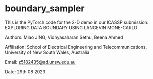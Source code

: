# boundary_sampler
This is the PyTorch code for the 2-D demo in our ICASSP submission: EXPLORING DATA BOUNDARY USING LANGEVIN MONE-CARLO

Authors: Miao JING, Vidhyasaharan Sethu, Beena Ahmed

Affiliation: School of Electrical Engineering and Telecommunications, University of New South Wales, Australia

Email: z5182435@ad.unsw.edu.au

Date: 29th 08 2023
